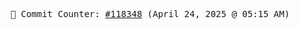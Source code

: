 <p align="center">
    <samp>
        📮 Commit Counter: <a href="https://github.com/Javascript-void0/Javascript-void0/commits/main">#118348</a> (April 24, 2025 @ 05:15 AM)
    </samp>
</p>